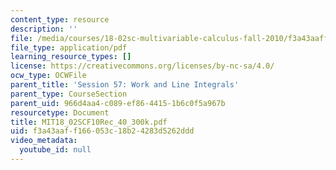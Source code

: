 ```yaml
---
content_type: resource
description: ''
file: /media/courses/18-02sc-multivariable-calculus-fall-2010/f3a43aaff166053c18b24283d5262ddd_MIT18_02SCF10Rec_40_300k.pdf
file_type: application/pdf
learning_resource_types: []
license: https://creativecommons.org/licenses/by-nc-sa/4.0/
ocw_type: OCWFile
parent_title: 'Session 57: Work and Line Integrals'
parent_type: CourseSection
parent_uid: 966d4aa4-c089-ef86-4415-1b6c0f5a967b
resourcetype: Document
title: MIT18_02SCF10Rec_40_300k.pdf
uid: f3a43aaf-f166-053c-18b2-4283d5262ddd
video_metadata:
  youtube_id: null
---
```

